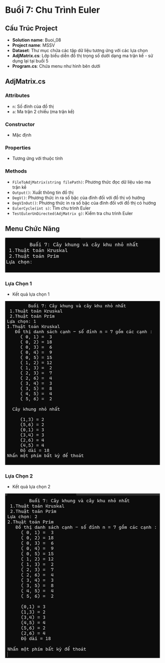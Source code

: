 # Buổi 7: Chu Trình Euler

## Cấu Trúc Project

- **Solution name**: Buoi_08
- **Project name**: MSSV
- **Dataset**: Thư mục chứa các tập dữ liệu tương ứng với các lựa chọn
- **AdjMatrix.cs**: Lớp biểu diễn đồ thị trọng số dưới dạng ma trận kề - sử dụng lại tại buổi 5
- **Program.cs**: Chứa menu như hình bên dưới

## AdjMatrix.cs

### Attributes
- `n`: Số đỉnh của đồ thị
- `a`: Ma trận 2 chiều (ma trận kề)

### Constructor
- Mặc định

### Properties
- Tương ứng với thuộc tính

### Methods
- `FileToAdjMatrix(string filePath)`: Phương thức đọc dữ liệu vào ma trận kề
- `Output()`: Xuất thông tin đồ thị
- `DegV()`: Phương thức in ra số bậc của đỉnh đối với đồ thị vô hướng
- `DegVInOut()`: Phương thức in ra số bậc của đỉnh đối với đồ thị có hướng
- `EulerCycle(int s)`: Tìm chu trình Euler
- `TestEulerUnDirected(AdjMatrix g)`: Kiểm tra chu trình Euler

## Menu Chức Năng

<img src="https://github.com/k1enn/software-engineer-notes/blob/main/subjects/graph-algorithms-exercises/documents/images/buoi7_0.png">

### Lựa Chọn 1
- Kết quả lựa chọn 1

<img src="https://github.com/k1enn/software-engineer-notes/blob/main/subjects/graph-algorithms-exercises/documents/images/buoi7_1.png">

### Lựa Chọn 2
- Kết quả lựa chọn 2

<img src="https://github.com/k1enn/software-engineer-notes/blob/main/subjects/graph-algorithms-exercises/documents/images/buoi7_2.png">

